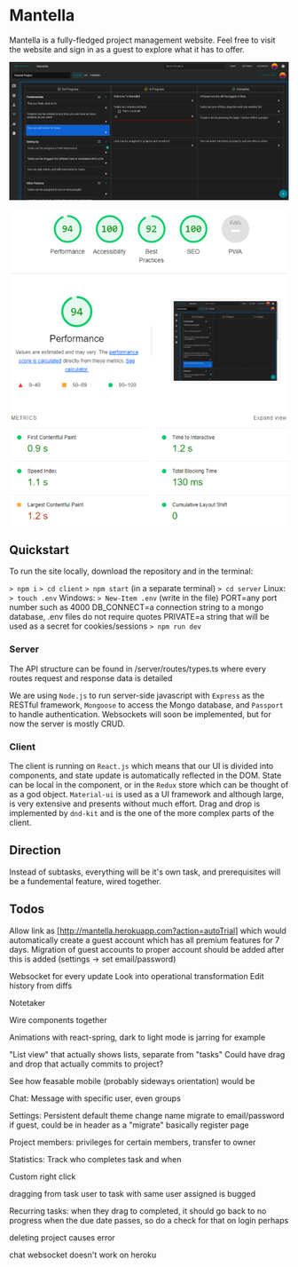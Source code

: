# Mantella

Mantella is a fully-fledged project management website. Feel free to visit the website and sign in as a guest to explore what it has to offer.

![Project View](/proj-view.png)

![Lighthouse Scores](/perf.png)

## Quickstart

To run the site locally, download the repository and in the terminal:

`> npm i`
`> cd client`
`> npm start`
(in a separate terminal)
`> cd server`
Linux: `> touch .env`
Windows: `> New-Item .env`
(write in the file)
PORT=any port number such as 4000
DB_CONNECT=a connection string to a mongo database, .env files do not require quotes
PRIVATE=a string that will be used as a secret for cookies/sessions
`> npm run dev`

### Server

The API structure can be found in /server/routes/types.ts where every routes request and response data is detailed

We are using `Node.js` to run server-side javascript with `Express` as the RESTful framework, `Mongoose` to access the Mongo database, and `Passport` to handle authentication. Websockets will soon be implemented, but for now the server is mostly CRUD.

### Client

The client is running on `React.js` which means that our UI is divided into components, and state update is automatically reflected in the DOM. State can be local in the component, or in the `Redux` store which can be thought of as a god object. `Material-ui` is used as a UI framework and although large, is very extensive and presents without much effort. Drag and drop is implemented by `dnd-kit` and is the one of the more complex parts of the client.

## Direction

Instead of subtasks, everything will be it's own task, and prerequisites will be a fundemental feature, wired together.

## Todos

Allow link as [http://mantella.herokuapp.com?action=autoTrial] which would automatically create a guest account which has all premium features for 7 days. Migration of guest accounts to proper account should be added after this is added (settings -> set email/password)

Websocket for every update
Look into operational transformation
Edit history from diffs

Notetaker

Wire components together

Animations with react-spring, dark to light mode is jarring for example

"List view" that actually shows lists, separate from "tasks"
Could have drag and drop that actually commits to project?

See how feasable mobile (probably sideways orientation) would be

Chat:
Message with specific user, even groups

Settings:
Persistent default theme
change name
migrate to email/password if guest, could be in header as a "migrate" basically register page

Project members:
privileges for certain members, transfer to owner

Statistics:
Track who completes task and when

Custom right click

dragging from task user to task with same user assigned is bugged

Recurring tasks:
when they drag to completed, it should go back to no progress when the due date passes, so do a check for that on login perhaps

deleting project causes error

chat websocket doesn't work on heroku
